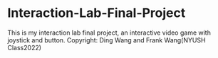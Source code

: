 # Interaction-Lab-Final-Project
This is my interaction lab final project, an interactive video game with joystick and button.
Copyright: Ding Wang and Frank Wang(NYUSH Class2022)
